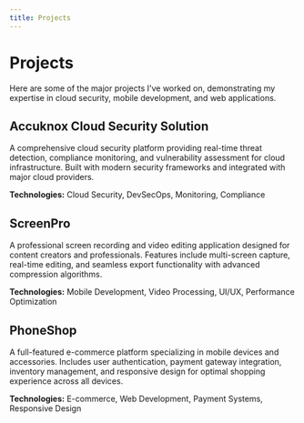 ```yaml
---
title: Projects
---
```


# Projects

Here are some of the major projects I've worked on, demonstrating my expertise in cloud security, mobile development, and web applications.

## Accuknox Cloud Security Solution

A comprehensive cloud security platform providing real-time threat detection, compliance monitoring, and vulnerability assessment for cloud infrastructure. Built with modern security frameworks and integrated with major cloud providers.

**Technologies:** Cloud Security, DevSecOps, Monitoring, Compliance

## ScreenPro

A professional screen recording and video editing application designed for content creators and professionals. Features include multi-screen capture, real-time editing, and seamless export functionality with advanced compression algorithms.

**Technologies:** Mobile Development, Video Processing, UI/UX, Performance Optimization

## PhoneShop

A full-featured e-commerce platform specializing in mobile devices and accessories. Includes user authentication, payment gateway integration, inventory management, and responsive design for optimal shopping experience across all devices.

**Technologies:** E-commerce, Web Development, Payment Systems, Responsive Design
